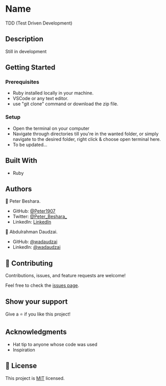 # Name

TDD (Test Driven Development)

## Description

Still in development

## Getting Started

### Prerequisites

- Ruby installed locally in your machine.
- VSCode or any text editor.
- use "git clone" command or download the zip file.

### Setup

- Open the terminal on your computer
- Navigate through directories till you're in the wanted folder, or simply navigate to the desired folder, right click & choose open terminal here.
- To be updated...

## Built With

- Ruby

## Authors

👤 Peter Beshara.

- GitHub: [@Peter1907](https://github.com/Peter1907)
- Twitter: [@Peter_Beshara_](https://twitter.com/Peter_Beshara_)
- LinkedIn: [LinkedIn](https://www.linkedin.com/in/peter-beshara-b33681241/)

👤 Abdulrahman Daudzai.

- GitHub: [@wadaudzai](https://github.com/wadaudzai)
- LinkedIn: [@wadaudzai](https://www.linkedin.com/in/)

## 🤝 Contributing

Contributions, issues, and feature requests are welcome!

Feel free to check the [issues page](../../issues/).

## Show your support

Give a ⭐️ if you like this project!

## Acknowledgments

- Hat tip to anyone whose code was used
- Inspiration

## 📝 License

This project is [MIT](./LICENSE) licensed.
